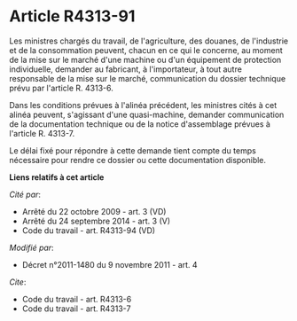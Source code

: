 # Article R4313-91

Les ministres chargés du travail, de l'agriculture, des douanes, de l'industrie et de la consommation peuvent, chacun en ce
qui le concerne, au moment de la mise sur le marché d'une machine ou d'un équipement de protection individuelle, demander au
fabricant, à l'importateur, à tout autre responsable de la mise sur le marché, communication du dossier technique prévu par
l'article R. 4313-6.

Dans les conditions prévues à l'alinéa précédent, les ministres cités à cet alinéa peuvent, s'agissant d'une quasi-machine,
demander communication de la documentation technique ou de la notice d'assemblage prévues à l'article R. 4313-7. 

Le délai fixé pour répondre à cette demande tient compte du temps nécessaire pour rendre ce dossier ou cette documentation
disponible.

**Liens relatifs à cet article**

_Cité par_:

  - Arrêté du 22 octobre 2009 - art. 3 (VD)
  - Arrêté du 24 septembre 2014 - art. 3 (V)
  - Code du travail - art. R4313-94 (VD)

_Modifié par_:

  - Décret n°2011-1480 du 9 novembre 2011 - art. 4

_Cite_:

  - Code du travail - art. R4313-6
  - Code du travail - art. R4313-7
